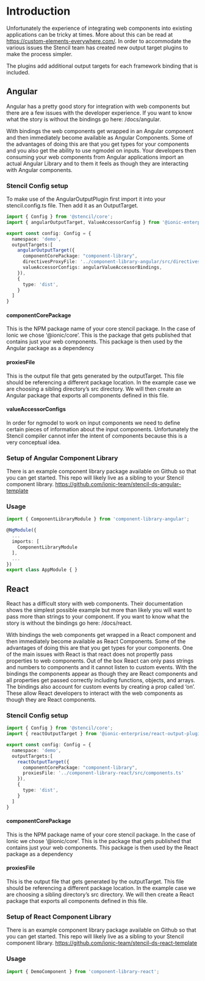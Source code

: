 # Introduction

Unfortunately the experience of integrating web components into existing applications can be tricky at times. More about this can be read at https://custom-elements-everywhere.com/. In order to accommodate the various issues the Stencil team has created new output target plugins to make the process simpler.

The plugins add additional output targets for each framework binding that is included.

## Angular
Angular has a pretty good story for integration with web components but there are a few issues with the developer experience.  If you want to know what the story is without the bindings go here: /docs/angular.

With bindings the web components get wrapped in an Angular component and then immediately become available as Angular Components. Some of the advantages of doing this are that you get types for your components and you also get the ability to use ngmodel on inputs. Your developers then consuming your web components from Angular applications import an actual Angular Library and to them it feels as though they are interacting with Angular components.


### Stencil Config setup
To make use of the AngularOutputPlugin first import it into your stencil.config.ts file. Then add it as an OutputTarget.

```ts
import { Config } from '@stencil/core';
import { angularOutputTarget, ValueAccessorConfig } from '@ionic-enterprise/angular-output-plugin';

export const config: Config = {
  namespace: 'demo',
  outputTargets:[
    angularOutputTarget({
      componentCorePackage: "component-library",
      directivesProxyFile: '../component-library-angular/src/directives/proxies.ts',
      valueAccessorConfigs: angularValueAccessorBindings,
    }),
    {
      type: 'dist',
    }
  ]
}
```

#### componentCorePackage

This is the NPM package name of your core stencil package. In the case of Ionic we chose ‘@ionic/core’.  This is the package that gets published that contains just your web components. This package is then used by the Angular package as a dependency

#### proxiesFile

This is the output file that gets generated by the outputTarget.  This file should be referencing a different package location.  In the example case we are choosing a sibling directory’s src directory. We will then create an Angular package that exports all components defined in this file.


#### valueAccessorConfigs

In order for ngmodel to work on input components we need to define certain pieces of information about the input components. Unfortunately the Stencil compiler cannot infer the intent of components because this is a very conceptual idea.

### Setup of Angular Component Library

There is an example component library package available on Github so that you can get started.  This repo will likely live as a sibling to your Stencil component library. https://github.com/ionic-team/stencil-ds-angular-template


### Usage

```ts
import { ComponentLibraryModule } from 'component-library-angular';

@NgModule({
  ...
  imports: [
    ComponentLibraryModule
  ],
  ...
})
export class AppModule { }
```


## React

React has a difficult story with web components.  Their documentation shows the simplest possible example but more than likely you will want to pass more than strings to your component. If you want to know what the story is without the bindings go here: /docs/react.

With bindings the web components get wrapped in a React component and then immediately become available as React Components. Some of the advantages of doing this are that you get types for your components.  One of the main issues with React is that react does not propertly pass properties to web components.  Out of the box React can only pass strings and numbers to components and it cannot listen to custom events.  With the bindings the components appear as though they are React components and all properties get passed correctly including functions, objects, and arrays.  The bindings also account for custom events by creating a prop called ‘on<EventName>’. These allow React developers to interact with the web components as though they are React components.

### Stencil Config setup

```ts
import { Config } from '@stencil/core';
import { reactOutputTarget } from '@ionic-enterprise/react-output-plugin';

export const config: Config = {
  namespace: 'demo',
  outputTargets:[
    reactOutputTarget({
      componentCorePackage: "component-library",
      proxiesFile: '../component-library-react/src/components.ts'
    }),
    {
      type: 'dist',
    }
  ]
}
```

#### componentCorePackage

This is the NPM package name of your core stencil package. In the case of Ionic we chose ‘@ionic/core’.  This is the package that gets published that contains just your web components. This package is then used by the React package as a dependency

#### proxiesFile

This is the output file that gets generated by the outputTarget.  This file should be referencing a different package location.  In the example case we are choosing a sibling directory’s src directory. We will then create a React package that exports all components defined in this file.


### Setup of React Component Library

There is an example component library package available on Github so that you can get started.  This repo will likely live as a sibling to your Stencil component library. https://github.com/ionic-team/stencil-ds-react-template


### Usage
```ts
import { DemoComponent } from 'component-library-react';
```
